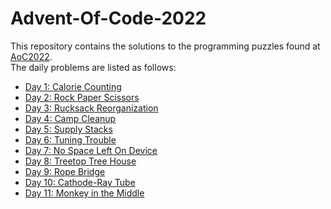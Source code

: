 # Advent-Of-Code-2022
This repository contains the solutions to the programming puzzles found at [AoC2022](https://adventofcode.com/2022).  
The daily problems are listed as follows:
* [Day 1: Calorie Counting](https://adventofcode.com/2022/day/1)
* [Day 2: Rock Paper Scissors](https://adventofcode.com/2022/day/2)
* [Day 3: Rucksack Reorganization](https://adventofcode.com/2022/day/3)
* [Day 4: Camp Cleanup](https://adventofcode.com/2022/day/4)
* [Day 5: Supply Stacks](https://adventofcode.com/2022/day/5)
* [Day 6: Tuning Trouble](https://adventofcode.com/2022/day/6)
* [Day 7: No Space Left On Device](https://adventofcode.com/2022/day/7)
* [Day 8: Treetop Tree House](https://adventofcode.com/2022/day/8)
* [Day 9: Rope Bridge](https://adventofcode.com/2022/day/9)
* [Day 10: Cathode-Ray Tube](https://adventofcode.com/2022/day/10)
* [Day 11: Monkey in the Middle](https://adventofcode.com/2022/day/11)